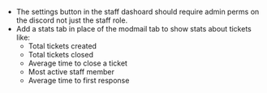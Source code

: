 - The settings button in the staff dashoard should require admin perms on the discord not just the staff role.
- Add a stats tab in place of the modmail tab to show stats about tickets like:
  - Total tickets created
  - Total tickets closed
  - Average time to close a ticket
  - Most active staff member
  - Average time to first response
